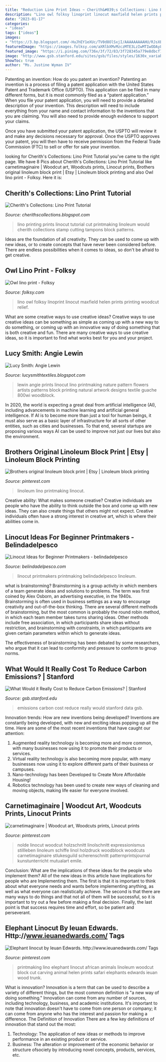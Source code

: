 ```yaml
---
title: "Reduction Lino Print Ideas ~ Cherith&#039;s Collections: Lino Print Tutorial"
description: "Lino owl folksy linoprint linocut maxfield helen prints printing woodcut relief"
date: "2023-01-17"
categories:
- "ideas"
tags: ["ideas"]
images:
- "https://3.bp.blogspot.com/-HuJhEY1eXUc/TV0d8OlSxjI/AAAAAAAAAHU/RJsXEZr00yU/s1600/tut2.jpg"
featuredImage: "https://images.folksy.com/aXRlbXMvMzczMTE3LzIwMTIwODAyLzE0MjkxNzE3NjM2Nw-Q-Q-N/main"
featured_image: "https://i.pinimg.com/736x/3f/72/83/3f728345a779e8dbcf7c44dabc7696c9.jpg"
image: "http://www.gsb.stanford.edu/sites/gsb/files/styles/1630x_variable/public/resources/graphic-emissions-data_0.png?itok=MfLkrIdW"
ShowToc: true
author: "Ms. Justine Wyman IV"
---
```



Patenting an invention: How do you patent an invention?
Patenting an invention is a process of filing a patent application with the United States Patent and Trademark Office (USPTO). This application can be filed in many different forms, but it is most commonly filed as a “patent application.”
When you file your patent application, you will need to provide a detailed description of your invention. This description will need to include everything from your name and contact information to the inventions that you are claiming. You will also need to provide enough evidence to support your claims.

Once you have submitted your patent application, the USPTO will review it and make any decisions necessary for approval. Once the USPTO approves your patent, you will then have to receive permission from the Federal Trade Commission (FTC) to sell or offer for sale your invention.

	

		
looking for Cherith&#039;s Collections: Lino Print Tutorial you've came to the right page. We have 8 Pics about Cherith&#039;s Collections: Lino Print Tutorial like carnetimaginaire | Woodcut art, Woodcuts prints, Linocut prints, Brothers original linoleum block print | Etsy | Linoleum block printing and also Owl lino print - Folksy. Here it is:
		
    
## Cherith&#039;s Collections: Lino Print Tutorial

<img loading=lazy src="https://3.bp.blogspot.com/-HuJhEY1eXUc/TV0d8OlSxjI/AAAAAAAAAHU/RJsXEZr00yU/s1600/tut2.jpg" onerror="this.onerror=null;this.src='https://tse2.mm.bing.net/th?id=OIP.dgJriCXlV2ID0yJ_6ufljAHaHa&amp;pid=15.1';" alt="Cherith&#039;s Collections: Lino Print Tutorial">

_Source: cherithscollections.blogspot.com_

>lino printing prints linocut tutorial cut printmaking linoleum would cherith collections stamp cutting tampons block patterns. 

	

Ideas are the foundation of all creativity. They can be used to come up with new ideas, or to create concepts that have never been considered before. There are endless possibilities when it comes to ideas, so don't be afraid to get creative.

    
## Owl Lino Print - Folksy

<img loading=lazy src="https://images.folksy.com/aXRlbXMvMzczMTE3LzIwMTIwODAyLzE0MjkxNzE3NjM2Nw-Q-Q-N/main" onerror="this.onerror=null;this.src='https://tse2.mm.bing.net/th?id=OIP.6itSMJfnTSUO6-RPzkg-TQHaKi&amp;pid=15.1';" alt="Owl lino print - Folksy">

_Source: folksy.com_

>lino owl folksy linoprint linocut maxfield helen prints printing woodcut relief. 

	

What are some creative ways to use creative ideas?
Creative ways to use creative ideas can be something as simple as coming up with a new way to do something, or coming up with an innovative way of doing something that is both creative and fun. There are many creative ways to use creative ideas, so it is important to find what works best for you and your project.

    
## Lucy Smith: Angie Lewin

<img loading=lazy src="http://3.bp.blogspot.com/-AqQ1jXc-qLY/Ujbq_fGi97I/AAAAAAAABeo/29B9NhLkolc/s1600/6a0105356ad7cf970c01310f3868af970c-800wi.jpg" onerror="this.onerror=null;this.src='https://tse3.mm.bing.net/th?id=OIP.hAHJTp6pNlMWWaps0fVyYgHaKP&amp;pid=15.1';" alt="Lucy Smith: Angie Lewin">

_Source: lucysmithtextiles.blogspot.com_

>lewin angie prints linocut lino printmaking nature pattern flowers artists patterns block printing natural artwork designs textile guache 800wi woodblock. 

	

In 2020, the world is expecting a great deal from artificial intelligence (AI), including advancements in machine learning and artificial general intelligence. If AI is to become more than just a tool for human beings, it must also serve as a basic layer of infrastructure for all sorts of other entities, such as cities and businesses. To that end, several startups are proposing various ways AI can be used to improve not just our lives but also the environment.

    
## Brothers Original Linoleum Block Print | Etsy | Linoleum Block Printing

<img loading=lazy src="https://i.pinimg.com/736x/3f/72/83/3f728345a779e8dbcf7c44dabc7696c9.jpg" onerror="this.onerror=null;this.src='https://tse4.mm.bing.net/th?id=OIP.UAn5HsBhSI0z0n2QSskCCwHaHh&amp;pid=15.1';" alt="Brothers original linoleum block print | Etsy | Linoleum block printing">

_Source: pinterest.com_

>linoleum lino printmaking linocut. 

	

Creative ability: What makes someone creative?
Creative individuals are people who have the ability to think outside the box and come up with new ideas. They can also create things that others might not expect. Creative individuals often have a strong interest in creative art, which is where their abilities come in.

    
## Linocut Ideas For Beginner Printmakers - Belindadelpesco

<img loading=lazy src="https://www.belindadelpesco.com/wp-content/uploads/2006/12/viognierprocess1.jpg" onerror="this.onerror=null;this.src='https://tse2.mm.bing.net/th?id=OIP.PysXI_3vxUWTjFg-hibN1QHaJ4&amp;pid=15.1';" alt="Linocut Ideas for Beginner Printmakers - belindadelpesco">

_Source: belindadelpesco.com_

>linocut printmakers printmaking belindadelpesco linoleum. 

	

what is brainstorming?
Brainstorming is a group activity in which members of a team generate ideas and solutions to problems. The term was first coined by Alex Osborn, an advertising executive, in the 1940s. Brainstorming is often used in business settings as a way to encourage creativity and out-of-the-box thinking. 
There are several different methods of brainstorming, but the most common is probably the round robin method, in which each team member takes turns sharing ideas. Other methods include free association, in which participants share ideas without restriction, and brainstorming with constraints, in which participants are given certain parameters within which to generate ideas. 

The effectiveness of brainstorming has been debated by some researchers, who argue that it can lead to conformity and pressure to conform to group norms.

    
## What Would It Really Cost To Reduce Carbon Emissions? | Stanford

<img loading=lazy src="http://www.gsb.stanford.edu/sites/gsb/files/styles/1630x_variable/public/resources/graphic-emissions-data_0.png?itok=MfLkrIdW" onerror="this.onerror=null;this.src='https://tse3.mm.bing.net/th?id=OIP.TQSza_dzSG-vxIGlTmjmigHaDj&amp;pid=15.1';" alt="What Would it Really Cost to Reduce Carbon Emissions? | Stanford">

_Source: gsb.stanford.edu_

>emissions carbon cost reduce really would stanford data gsb. 

	

Innovation trends: How are new inventions being developed?
Inventions are constantly being developed, with new and exciting ideas popping up all the time. Here are some of the most recent inventions that have caught our attention:
1. Augmented reality technology is becoming more and more common, with many businesses now using it to promote their products or services.
2. Virtual reality technology is also becoming more popular, with many businesses now using it to explore different parts of their business or campuses.
3. Nano-technology has been Developed to Create More Affordable Housing!
4. Robotics technology has been used to create new ways of cleaning and moving objects, making life easier for everyone involved.

    
## Carnetimaginaire | Woodcut Art, Woodcuts Prints, Linocut Prints

<img loading=lazy src="https://i.pinimg.com/736x/39/c8/20/39c8207af567b3c48df943209db8f811--emil-nolde-printmaking.jpg" onerror="this.onerror=null;this.src='https://tse1.mm.bing.net/th?id=OIP.XQmFtARb655p24ra__sNuwHaKj&amp;pid=15.1';" alt="carnetimaginaire | Woodcut art, Woodcuts prints, Linocut prints">

_Source: pinterest.com_

>nolde linocut woodcut holzschnitt linolschnitt expressionismus stillleben linoleum schiffe linol holzdruck woodblock woodcuts carnetimaginaire stlukesguild scherenschnitt patternprintsjournal kunstunterricht mutualart emile. 

	

Conclusion: What are the implications of these ideas for the people who implement them?
All of the new ideas in this article have implications for people who are Implementing them. The first is that it is important to think about what everyone needs and wants before implementing anything, as well as what everyone can realistically achieve. The second is that there are many ways to do things and that not all of them will be successful, so it is important to try out a few before making a final decision. Finally, the last point is that success requires time and effort, so be patient and perseverant.

    
## Elephant Linocut By Ieuan Edwards. Http://www.ieuanedwards.com/ Tags

<img loading=lazy src="https://s-media-cache-ak0.pinimg.com/736x/fc/8b/6b/fc8b6bfdabec503723b400794c46dc86.jpg" onerror="this.onerror=null;this.src='https://tse3.mm.bing.net/th?id=OIP.6i8P5YPTjyIvhmOilm-olQHaFi&amp;pid=15.1';" alt="Elephant linocut by Ieuan Edwards. http://www.ieuanedwards.com/ Tags">

_Source: pinterest.com_

>printmaking lino elephant linocut african animals linoleum woodcut block cut carving animal helen prints safari elephants edwards ieuan wood trunk. 

	

What is innovation?
Innovation is a term that can be used to describe a variety of different things, but the most common definition is "a new way of doing something." Innovation can come from any number of sources, including technology, business, and academic institutions. It's important to note that innovation doesn't have to come from one person or company; it can come from anyone who has the interest and passion for making a difference.
The Definition of Innovation
There are a few key definitions of innovation that stand out the most: 
1. Technology: The application of new ideas or methods to improve performance in an existing product or service. 
2. Business: The alteration or improvement of the economic behavior or structure ofsociety by introducing novel concepts, products, services, etc. 

